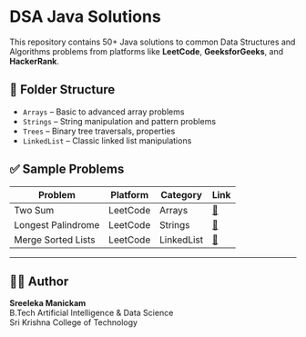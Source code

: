 
# DSA Java Solutions

This repository contains 50+ Java solutions to common Data Structures and Algorithms problems from platforms like **LeetCode**, **GeeksforGeeks**, and **HackerRank**.

## 📁 Folder Structure

- `Arrays` – Basic to advanced array problems
- `Strings` – String manipulation and pattern problems
- `Trees` – Binary tree traversals, properties
- `LinkedList` – Classic linked list manipulations

## ✅ Sample Problems

| Problem | Platform | Category | Link |
|--------|----------|----------|------|
| Two Sum | LeetCode | Arrays | [🔗](https://leetcode.com/problems/two-sum/) |
| Longest Palindrome | LeetCode | Strings | [🔗](https://leetcode.com/problems/longest-palindromic-substring/) |
| Merge Sorted Lists | LeetCode | LinkedList | [🔗](https://leetcode.com/problems/merge-two-sorted-lists/) |

---

## 👩‍💻 Author

**Sreeleka Manickam**  
B.Tech Artificial Intelligence & Data Science  
Sri Krishna College of Technology

